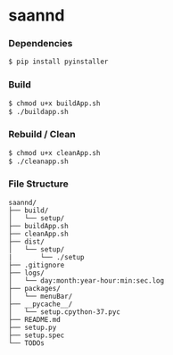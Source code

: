 # saannd 

### Dependencies
```bash
$ pip install pyinstaller
```
### Build
```bash
$ chmod u+x buildApp.sh
$ ./buildapp.sh
```
### Rebuild / Clean
```bash
$ chmod u+x cleanApp.sh
$ ./cleanapp.sh
```  
  
### File Structure
```
saannd/
├── build/
│   └── setup/
├── buildApp.sh
├── cleanApp.sh
├── dist/
│   └── setup/
|       └── ./setup
├── .gitignore
├── logs/
│   └── day:month:year-hour:min:sec.log
├── packages/
│   └── menuBar/
├── __pycache__/
│   └── setup.cpython-37.pyc
├── README.md
├── setup.py
├── setup.spec
└── TODOs
```
